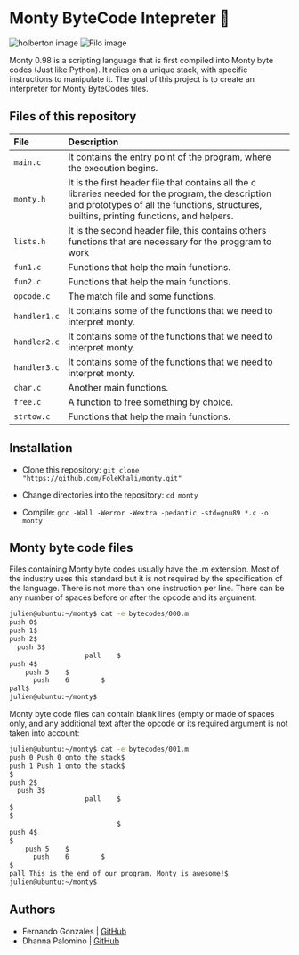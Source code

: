 # Monty ByteCode Intepreter 🐊

![holberton image](https://ml.globenewswire.com/Resource/Download/d138c375-4652-4de1-9ca2-0079e2686576)
![Filo image](https://i.ytimg.com/vi/-0uPE_1g20U/hqdefault.jpg)

Monty 0.98 is a scripting language that is first compiled into Monty byte codes (Just like Python). It relies on a unique stack, with specific instructions to manipulate it. The goal of this project is to create an interpreter for Monty ByteCodes files.

## Files of this repository

| File      | Description                |
| :-------- | :------------------------- |
|  `main.c`           | It contains the entry point of the program, where the execution begins.|
|  `monty.h`          | It is the first header file that contains all the c libraries needed for the program, the description and prototypes of all the functions, structures, builtins, printing functions, and helpers. |
|  `lists.h`           | It is the second header file, this contains others functions that are necessary for the proggram to work|
|  `fun1.c`     | Functions that help the main functions. |
|  `fun2.c`     | Functions that help the main functions. |
|  `opcode.c`  | The match file and some functions. |
|  `handler1.c`       | It contains some of the functions that we need to interpret monty. |
|  `handler2.c`| It contains some of the functions that we need to interpret monty. |
|  `handler3.c`           | It contains some of the functions that we need to interpret monty. |
|  `char.c`     | Another main functions. |
|  `free.c`     | A function to free something by choice. |
|  `strtow.c`     | Functions that help the main functions. |

## Installation


- Clone this repository: `git clone "https://github.com/FoleKhali/monty.git"`

- Change directories into the repository: `cd monty`

- Compile: `gcc -Wall -Werror -Wextra -pedantic -std=gnu89 *.c -o monty`

## Monty byte code files
Files containing Monty byte codes usually have the .m extension. Most of the industry uses this standard but it is not required by the specification of the language. There is not more than one instruction per line. There can be any number of spaces before or after the opcode and its argument:

```bash
julien@ubuntu:~/monty$ cat -e bytecodes/000.m
push 0$
push 1$
push 2$
  push 3$
                   pall    $
push 4$
    push 5    $
      push    6        $
pall$
julien@ubuntu:~/monty$
```
Monty byte code files can contain blank lines (empty or made of spaces only, and any additional text after the opcode or its required argument is not taken into account:
```bash
julien@ubuntu:~/monty$ cat -e bytecodes/001.m
push 0 Push 0 onto the stack$
push 1 Push 1 onto the stack$
$
push 2$
  push 3$
                   pall    $
$
$
                           $
push 4$
$
    push 5    $
      push    6        $
$
pall This is the end of our program. Monty is awesome!$
julien@ubuntu:~/monty$
```
## Authors

- Fernando Gonzales | [GitHub](https://github.com/gpradinett)  
- Dhanna Palomino | [GitHub](https://github.com/FoleKhali)
